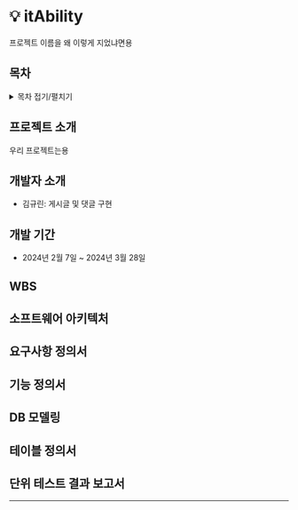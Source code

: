 # 💡 itAbility
프로젝트 이름을 왜 이렇게 지었냐면용

## 목차
<details>
<summary>목차 접기/펼치기</summary>

- [프로젝트 소개](#프로젝트-소개)
- [개발자 소개](#개발자-소개)
- [개발 기간](#개발-기간)
- [WBS](#wbs)
- [소프트웨어 아키텍처](#소프트웨어-아키텍처)
- [요구사항 정의서](#요구사항-정의서)
- [기능 정의서](#기능-정의서)
- [DB 모델링](#db-모델링)
- [테이블 정의서](#테이블-정의서)
- [단위 테스트 결과 보고서](#단위-테스트-결과-보고서)


</details>


## 프로젝트 소개

우리 프로젝트는용


## 개발자 소개

- 김규린: 게시글 및 댓글 구현


## 개발 기간
- 2024년 2월 7일 ~ 2024년 3월 28일
  

## WBS


## 소프트웨어 아키텍처


## 요구사항 정의서


## 기능 정의서


## DB 모델링


## 테이블 정의서


## 단위 테스트 결과 보고서

---
